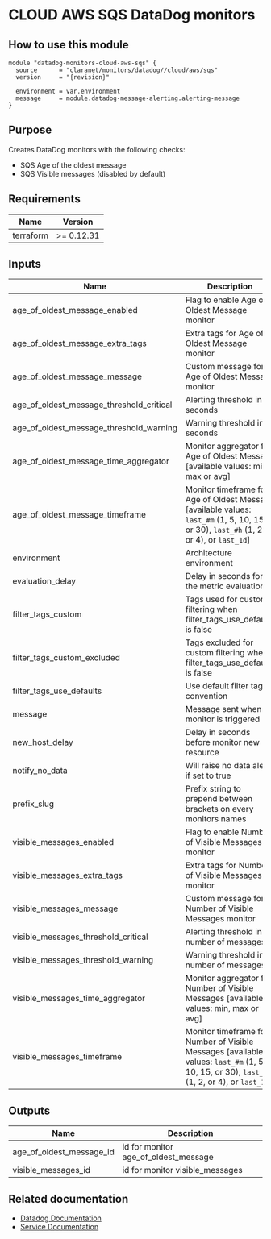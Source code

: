 # CLOUD AWS SQS DataDog monitors

## How to use this module

```hcl
module "datadog-monitors-cloud-aws-sqs" {
  source      = "claranet/monitors/datadog//cloud/aws/sqs"
  version     = "{revision}"

  environment = var.environment
  message     = module.datadog-message-alerting.alerting-message
}

```

## Purpose

Creates DataDog monitors with the following checks:

- SQS Age of the oldest message
- SQS Visible messages (disabled by default)

## Requirements

| Name | Version |
|------|---------|
| terraform | >= 0.12.31 |

## Inputs

| Name | Description | Type | Default | Required |
|------|-------------|------|---------|:--------:|
| age\_of\_oldest\_message\_enabled | Flag to enable Age of Oldest Message monitor | `string` | `"true"` | no |
| age\_of\_oldest\_message\_extra\_tags | Extra tags for Age of Oldest Message monitor | `list(string)` | `[]` | no |
| age\_of\_oldest\_message\_message | Custom message for Age of Oldest Message monitor | `string` | `""` | no |
| age\_of\_oldest\_message\_threshold\_critical | Alerting threshold in seconds | `number` | `600` | no |
| age\_of\_oldest\_message\_threshold\_warning | Warning threshold in seconds | `number` | `300` | no |
| age\_of\_oldest\_message\_time\_aggregator | Monitor aggregator for Age of Oldest Message [available values: min, max or avg] | `string` | `"min"` | no |
| age\_of\_oldest\_message\_timeframe | Monitor timeframe for Age of Oldest Message [available values: `last_#m` (1, 5, 10, 15, or 30), `last_#h` (1, 2, or 4), or `last_1d`] | `string` | `"last_30m"` | no |
| environment | Architecture environment | `string` | n/a | yes |
| evaluation\_delay | Delay in seconds for the metric evaluation | `number` | `900` | no |
| filter\_tags\_custom | Tags used for custom filtering when filter\_tags\_use\_defaults is false | `string` | `"*"` | no |
| filter\_tags\_custom\_excluded | Tags excluded for custom filtering when filter\_tags\_use\_defaults is false | `string` | `""` | no |
| filter\_tags\_use\_defaults | Use default filter tags convention | `string` | `"true"` | no |
| message | Message sent when a monitor is triggered | `any` | n/a | yes |
| new\_host\_delay | Delay in seconds before monitor new resource | `number` | `300` | no |
| notify\_no\_data | Will raise no data alert if set to true | `bool` | `true` | no |
| prefix\_slug | Prefix string to prepend between brackets on every monitors names | `string` | `""` | no |
| visible\_messages\_enabled | Flag to enable Number of Visible Messages monitor | `string` | `"false"` | no |
| visible\_messages\_extra\_tags | Extra tags for Number of Visible Messages monitor | `list(string)` | `[]` | no |
| visible\_messages\_message | Custom message for Number of Visible Messages monitor | `string` | `""` | no |
| visible\_messages\_threshold\_critical | Alerting threshold in number of messages | `number` | `2` | no |
| visible\_messages\_threshold\_warning | Warning threshold in number of messages | `number` | `1` | no |
| visible\_messages\_time\_aggregator | Monitor aggregator for Number of Visible Messages [available values: min, max or avg] | `string` | `"min"` | no |
| visible\_messages\_timeframe | Monitor timeframe for Number of Visible Messages [available values: `last_#m` (1, 5, 10, 15, or 30), `last_#h` (1, 2, or 4), or `last_1d`] | `string` | `"last_30m"` | no |

## Outputs

| Name | Description |
|------|-------------|
| age\_of\_oldest\_message\_id | id for monitor age\_of\_oldest\_message |
| visible\_messages\_id | id for monitor visible\_messages |

## Related documentation
* [Datadog Documentation](https://docs.datadoghq.com/integrations/amazon_sqs/)
* [Service Documentation](https://docs.aws.amazon.com/sqs/index.html)
